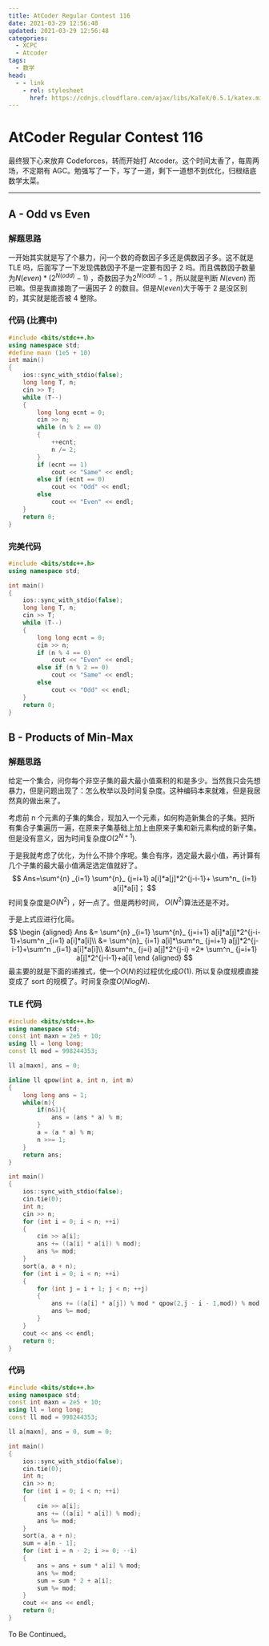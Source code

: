 ```yaml
---
title: AtCoder Regular Contest 116
date: 2021-03-29 12:56:48
updated: 2021-03-29 12:56:48
categories:
  - XCPC
  - Atcoder
tags:
  - 数学
head:
  - - link
    - rel: stylesheet
      href: https://cdnjs.cloudflare.com/ajax/libs/KaTeX/0.5.1/katex.min.css
---
```


# AtCoder Regular Contest 116

最终狠下心来放弃 Codeforces，转而开始打 Atcoder。这个时间太香了，每周两场，不定期有 AGC。勉强写了一下，写了一道，剩下一道想不到优化，归根结底数学太菜。

<!-- more -->

---

## A - Odd vs Even

### 解题思路

一开始其实就是写了个暴力，问一个数的奇数因子多还是偶数因子多。这不就是 TLE 吗，后面写了一下发现偶数因子不是一定要有因子 2 吗。而且偶数因子数量为$N(even)*(2^{N(odd)}-1)$ ，奇数因子为$2^{N(odd)}-1$ ，所以就是判断 $N(even)$ 而已嘛。但是我直接跑了一遍因子 2 的数目。但是$N(even)$大于等于 2 是没区别的，其实就是能否被 4 整除。

### 代码 (比赛中)

```cpp
#include <bits/stdc++.h>
using namespace std;
#define maxn (1e5 + 10)
int main()
{
    ios::sync_with_stdio(false);
    long long T, n;
    cin >> T;
    while (T--)
    {
        long long ecnt = 0;
        cin >> n;
        while (n % 2 == 0)
        {
            ++ecnt;
            n /= 2;
        }
        if (ecnt == 1)
            cout << "Same" << endl;
        else if (ecnt == 0)
            cout << "Odd" << endl;
        else
            cout << "Even" << endl;
    }
    return 0;
}
```

### 完美代码

```cpp
#include <bits/stdc++.h>
using namespace std;

int main()
{
    ios::sync_with_stdio(false);
    long long T, n;
    cin >> T;
    while (T--)
    {
        long long ecnt = 0;
        cin >> n;
        if (n % 4 == 0)
            cout << "Even" << endl;
        else if (n % 2 == 0)
            cout << "Same" << endl;
        else
            cout << "Odd" << endl;
    }
    return 0;
}
```

## B - Products of Min-Max

### 解题思路

给定一个集合，问你每个非空子集的最大最小值乘积的和是多少。当然我只会先想暴力，但是问题出现了：怎么枚举以及时间复杂度。这种编码本来就难，但是我居然真的做出来了。

考虑前 n 个元素的子集的集合，现加入一个元素，如何构造新集合的子集。把所有集合子集遍历一遍，在原来子集基础上加上由原来子集和新元素构成的新子集。但是没有意义，因为时间复杂度$O(2^{N+1})$.

于是我就考虑了优化，为什么不排个序呢。集合有序，选定最大最小值，再计算有几个子集的最大最小值满足选定值就好了。
$$
Ans=\sum^{n} _{i=1} \sum^{n}_ {j=i+1} a[i]*a[j]*2^{j-i-1}+ 
\sum^n_ {i=1} a[i]*a[i]；
$$
 时间复杂度是$O(N^2)$ ，好一点了。但是两秒时间， $O(N^2)$算法还是不对。

于是上式应进行化简。 
$$
\begin {aligned}
Ans &= \sum^{n} _{i=1} \sum^{n}_ {j=i+1} a[i]*a[j]*2^{j-i-1}+\sum^n _{i=1} a[i]*a[i]\\
    &= \sum^{n}_ {i=1} a[i]*\sum^n_ {j=i+1} a[j]*2^{j-i-1}+\sum^n _{i=1} a[i]*a[i]\\
    &\sum^n_ {j=i} a[j]*2^{j-i} =2* \sum^n_ {j=i+1} a[j]*2^{j-i-1}+a[i]
\end {aligned}
$$
最主要的就是下面的递推式，使一个$O(N)$的过程优化成$O(1)$. 所以复杂度规模直接变成了 sort 的规模了。时间复杂度$O(NlogN)$.

### TLE 代码

```cpp
#include <bits/stdc++.h>
using namespace std;
const int maxn = 2e5 + 10;
using ll = long long;
const ll mod = 998244353;

ll a[maxn], ans = 0;

inline ll qpow(int a, int n, int m)
{
    long long ans = 1;
    while(n){
        if(n&1){
            ans = (ans * a) % m;
        }
        a = (a * a) % m;
        n >>= 1;
    }
    return ans;
}

int main()
{
    ios::sync_with_stdio(false);
    cin.tie(0);
    int n;
    cin >> n;
    for (int i = 0; i < n; ++i)
    {
        cin >> a[i];
        ans += ((a[i] * a[i]) % mod);
        ans %= mod;
    }
    sort(a, a + n);
    for (int i = 0; i < n; ++i)
    {
        for (int j = i + 1; j < n; ++j)
        {
            ans += ((a[i] * a[j]) % mod * qpow(2,j - i - 1,mod)) % mod;
            ans %= mod;
        }
    }
    cout << ans << endl;
    return 0;
}
```

### 代码

```cpp
#include <bits/stdc++.h>
using namespace std;
const int maxn = 2e5 + 10;
using ll = long long;
const ll mod = 998244353;

ll a[maxn], ans = 0, sum = 0;

int main()
{
    ios::sync_with_stdio(false);
    cin.tie(0);
    int n;
    cin >> n;
    for (int i = 0; i < n; ++i)
    {
        cin >> a[i];
        ans += ((a[i] * a[i]) % mod);
        ans %= mod;
    }
    sort(a, a + n);
    sum = a[n - 1];
    for (int i = n - 2; i >= 0; --i)
    {
        ans = ans + sum * a[i] % mod;
        ans %= mod;
        sum = sum * 2 + a[i];
        sum %= mod;
    }
    cout << ans << endl;
    return 0;
}
```

To Be Continued。

<!-- Q.E.D. -->
